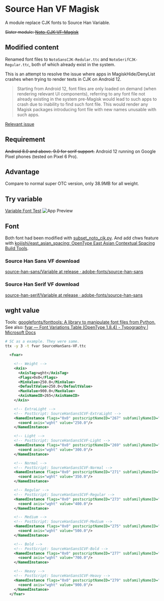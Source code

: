 # Source Han VF Magisk
A module replace CJK fonts to Source Han Variable.

~~Sister module: [Noto-CJK-VF-Magisk](https://github.com/WordlessEcho/Noto-CJK-VF-Magisk)~~

## Modified content
Renamed font files to `NotoSansCJK-Redular.ttc` and `NotoSerifCJK-Regular.ttc`, both of which already exist in the system.

This is an attempt to resolve the issue where apps in MagiskHide/DenyList crashes when trying to render texts in CJK on Android 12.

> Starting from Android 12, font files are only loaded on demand (when rendering relevant UI components), referring to any font file not already existing in the system pre-Magisk would lead to such apps to crash due to inability to find such font file. This would render any Magisk packages introducing font file with new names unusable with such apps.

[Relevant issue](https://github.com/WordlessEcho/Source-Han-VF-Magisk/issues/4)

## Requirement
~~Android 8.0 and above. 9.0 for serif support.~~
Android 12 running on Google Pixel phones (tested on Pixel 6 Pro).

## Advantage
Compare to normal super OTC version, only 38.9MB for all weight.

## Try variable
[Variable Font Test](https://github.com/WordlessEcho/Variable-Font-Test)
![App Preview](https://github.com/WordlessEcho/Variable-Font-Test/blob/main/doc/pics/variable-font-test-zh-tw.gif?raw=true)

## Font
Both font had been modified with [subset_noto_cjk.py](https://cs.android.com/android/platform/superproject/+/master:external/noto-fonts/cjk/subset_noto_cjk.py). And add chws feature with [kojiishi/east_asian_spacing: OpenType East Asian Contextual Spacing Build Tools](https://github.com/kojiishi/east_asian_spacing).

### Source Han Sans VF download
[source-han-sans/Variable at release · adobe-fonts/source-han-sans](https://github.com/adobe-fonts/source-han-sans/tree/release/Variable)

### Source Han Serif VF download
[source-han-serif/Variable at release · adobe-fonts/source-han-sans](https://github.com/adobe-fonts/source-han-serif/tree/release/Variable)

## wght value
Tools: [googlefonts/fonttools: A library to manipulate font files from Python.](https://github.com/googlefonts/fonttools)
See also: [fvar — Font Variations Table (OpenType 1.8.4) - Typography | Microsoft Docs](https://docs.microsoft.com/en-us/typography/opentype/spec/fvar#instancerecord)

```bash
# SC as a example. They were same.
ttx -y 3 -t fvar SourceHanSans-VF.ttc
```
```xml
  <fvar>

    <!-- Weight -->
    <Axis>
      <AxisTag>wght</AxisTag>
      <Flags>0x0</Flags>
      <MinValue>250.0</MinValue>
      <DefaultValue>250.0</DefaultValue>
      <MaxValue>900.0</MaxValue>
      <AxisNameID>265</AxisNameID>
    </Axis>

    <!-- ExtraLight -->
    <!-- PostScript: SourceHanSansSCVF-ExtraLight -->
    <NamedInstance flags="0x0" postscriptNameID="267" subfamilyNameID="266">
      <coord axis="wght" value="250.0"/>
    </NamedInstance>

    <!-- Light -->
    <!-- PostScript: SourceHanSansSCVF-Light -->
    <NamedInstance flags="0x0" postscriptNameID="269" subfamilyNameID="268">
      <coord axis="wght" value="300.0"/>
    </NamedInstance>

    <!-- Normal -->
    <!-- PostScript: SourceHanSansSCVF-Normal -->
    <NamedInstance flags="0x0" postscriptNameID="271" subfamilyNameID="270">
      <coord axis="wght" value="350.0"/>
    </NamedInstance>

    <!-- Regular -->
    <!-- PostScript: SourceHanSansSCVF-Regular -->
    <NamedInstance flags="0x0" postscriptNameID="273" subfamilyNameID="272">
      <coord axis="wght" value="400.0"/>
    </NamedInstance>

    <!-- Medium -->
    <!-- PostScript: SourceHanSansSCVF-Medium -->
    <NamedInstance flags="0x0" postscriptNameID="275" subfamilyNameID="274">
      <coord axis="wght" value="500.0"/>
    </NamedInstance>

    <!-- Bold -->
    <!-- PostScript: SourceHanSansSCVF-Bold -->
    <NamedInstance flags="0x0" postscriptNameID="277" subfamilyNameID="276">
      <coord axis="wght" value="700.0"/>
    </NamedInstance>

    <!-- Heavy -->
    <!-- PostScript: SourceHanSansSCVF-Heavy -->
    <NamedInstance flags="0x0" postscriptNameID="279" subfamilyNameID="278">
      <coord axis="wght" value="900.0"/>
    </NamedInstance>
  </fvar>
```
